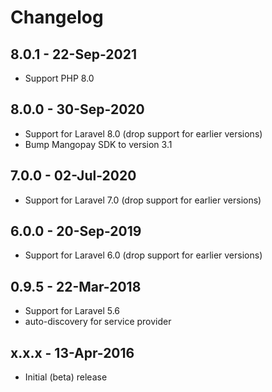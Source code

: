 # Changelog

## 8.0.1 - 22-Sep-2021

- Support PHP 8.0


## 8.0.0 - 30-Sep-2020

- Support for Laravel 8.0 (drop support for earlier versions)
- Bump Mangopay SDK to version 3.1


## 7.0.0 - 02-Jul-2020

- Support for Laravel 7.0 (drop support for earlier versions)


## 6.0.0 - 20-Sep-2019

- Support for Laravel 6.0 (drop support for earlier versions)


## 0.9.5 - 22-Mar-2018

- Support for Laravel 5.6
- auto-discovery for service provider

 
## x.x.x - 13-Apr-2016

- Initial (beta) release
